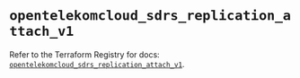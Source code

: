 # `opentelekomcloud_sdrs_replication_attach_v1`

Refer to the Terraform Registry for docs: [`opentelekomcloud_sdrs_replication_attach_v1`](https://registry.terraform.io/providers/opentelekomcloud/opentelekomcloud/1.36.43/docs/resources/sdrs_replication_attach_v1).
